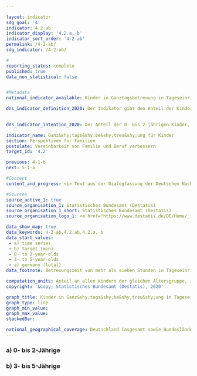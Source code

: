 ```yaml
---
                   
layout: indicator                   
sdg_goal: '4'                   
indicator: 4.2.ab                   
indicator_display: '4.2.a, b'                   
indicator_sort_order: '4-2-ab'                   
permalink: /4-2-ab/                   
sdg_indicator: /4-2-ab/                   

#                   
reporting_status: complete                   
published: true                   
data_non_statistical: false                   


#Metadata                   
national_indicator_available: Kinder in Ganztagsbetreuung in Tageseinrichtungen                   

dns_indicator_definition_2020: Der Indikator gibt den Anteil der Kinder in Ganz&shy;tags&shy;be&shy;treu&shy;ung am Stichtag 1. März an allen Kindern der gleichen Altersgruppe am 31. Dezember des Vorjahres an. Ganz&shy;tags&shy;be&shy;treu&shy;ung entspricht dabei einer durchgehenden vertraglich vereinbarten Betreuungszeit von mehr als sieben Stunden pro Betreuungstag; Tagespflege sowie die Betreuung von Schulkindern sind nicht berücksichtigt. Indikator 4.2.a bezieht sich auf die Gruppe der 0- bis 2-jährigen, Indikator 4.2.b auf die 3- bis 5-jährigen Kinder.
                   

dns_indicator_intention_2020: Der Anteil der 0- bis 2-jährigen Kinder, die eine Ganz&shy;tags&shy;be&shy;treu&shy;ung besuchen, soll bis zum Jahr 2030 bei mindestens 35&nbsp;% liegen (4.2.a). Für die 3- bis 5-Jährigen (4.2.b) soll der Anteil bis zum Jahr 2020 auf mindestens 60&nbsp;% und bis 2030 auf mindestens 70&nbsp;% steigen. Eine Erhöhung des Anteils von Kindern in Ganz&shy;tags&shy;be&shy;treu&shy;ung ist wünschenswert, weil bedarfsgerechte Betreu&shy;ungs&shy;mög&shy;lich&shy;kei&shy;ten die Vereinbarkeit von Familie und Beruf verbessern. Zudem sind sie ein wichtiger Beitrag zur Chancengerechtigkeit, zur Gleichstellung von Frauen und Männern und zur Integration.                   

indicator_name: Ganz&shy;tags&shy;be&shy;treu&shy;ung für Kinder                   
section: Perspektiven für Familien                   
postulate: Vereinbarkeit von Familie und Beruf verbessern                   
target_id: '4.2'                   

previous: 4-1-b                   
next: 5-1-a                   

#Content                    
content_and_progress: <i> Text aus der Dialogfassung der Deutschen Nachhaltigkeitsstrategie</i><br><br>Die Indikatoren geben den Anteil der Kinder an, für die eine tägliche Betreuungszeit von mehr als sieben Stunden vereinbart wurde. Diese Zeitangabe kann von der tatsächlich in Anspruch genommenen Betreuungsdauer abweichen. Vertraglich vereinbarte Betreuungszeiten von sieben Stunden und weniger, die ebenfalls die Vereinbarkeit von Beruf und Familie vereinfachen können, sowie weitere Betreuungsformen, zum Beispiel Tagespflege, fließen nicht ein. Darüber hinaus sind für das Themengebiet auch Informationen zu Betreuungsangeboten für Kinder ab 6 Jahren relevant. Entsprechende ergänzende Informationen bieten beispielsweise Daten der Kultusministerkonferenz (siehe letzter Abschnitt).<br><br>Die Angaben zum Indikator stammen aus der jährlichen Statistik über Kinder und tätige Personen in Kindertageseinrichtungen des Statistischen Bundesamtes. Im Jahr 2019 war für 46,9&nbsp;% der 3- bis 5-Jährigen (Kindergartenalter) eine Ganztagsbetreuung in Kindertageseinrichtungen vereinbart. Für Kinder unter 3 Jahren (Krippenalter) lag dieser Wert bei 16,9&nbsp;%. Somit erhöhte sich der Anteil der ganztags betreuten Kinder bei den 3- bis 5-Jährigen seit 2006 um 25 Prozentpunkte und hat sich damit mehr als verdoppelt. Die ganztägige Betreuung der Kinder unter 3 Jahren stieg von 2006 bis 2019 um 11 Prozentpunkte und hat sich damit nahezu verdreifacht. Insgesamt entwickeln sich beide Indikatoren in die richtige Richtung, wobei Indikator 4.2.b näher am Zielwert für 2030 liegt als Indikator 4.2.a.<br><br>Die absolute Zahl der ganztags in Kindertageseinrichtungen betreuten Kinder unter 6 Jahren lag 2019 bei 1,47 Millionen; die Zahl der Kinder in Teilzeitbetreuung bei rund 1,3 Millionen. Weitere rund 64&nbsp;379 Kinder im Alter von unter 6 Jahren wurden ganztägig in öffentlich geförderter Tagespflege betreut und werden somit nicht vom Indikator erfasst. Daneben geht ein Teil der 5-jährigen Kinder bereits zur Schule. <br><br>Mehr als ein Viertel der in Kindertageseinrichtungen und in öffentlich geförderter Tagespflege betreuten Kinder unter 6 Jahren hatte einen Migrationshintergrund, das heißt, mindestens ein Elternteil war ausländischer Herkunft. Die Betreuungsquote betrug bei diesen Kindern im Jahr 2019&nbsp;50&nbsp;%; bei Kindern ohne Migrationshintergrund lag sie bei 70&nbsp;%.<br><br>Bei der Ganztagsbetreuung in Tageseinrichtungen besteht ein deutliches Gefälle zwischen den alten und neuen Bundesländern. Die höchsten Ganztagsquoten für 0- bis 2-Jährige sind in den neuen Bundesländern sowie in Berlin zu verzeichnen. Die Spanne bewegt sich insgesamt zwischen 49,9&nbsp;% in Thüringen und 9,9&nbsp;% in Baden-Württemberg. Bei den 3- bis 5-Jährigen weist ebenfalls Thüringen mit 92,3&nbsp;% die höchste Ganztagsbetreuungsquote auf; Baden-Württemberg mit 25,1&nbsp;% die niedrigste (jeweils 2019).<br><br>Im Hinblick auf die Betreuungsmöglichkeiten für Schulkinder spielen auch Horte und Ganztagsschulen eine wichtige Rolle. 2019 wurden in Kindertageseinrichtungen (Horten) 21&nbsp;200 Kinder von 5 bis 13 Jahren ganztags und rund 483&nbsp;600 Kinder in Teilzeit betreut (die Unterrichtszeit gilt nicht als Betreuungszeit). Der Anteil der Ganztagsschülerinnen und Ganztagsschüler gemessen an allen Schülerinnen und Schülern in allgemeinbildenden Schulen lag im Schuljahr 2018/2019 bei 45,0&nbsp;%. Hier sind jedoch alle Schulformen und somit auch Schülerinnen und Schüler über 13 Jahren einbezogen. An Grundschulen wurden im gleichen Schuljahr 42,2&nbsp;% der Kinder ganztags betreut. Im Vergleich zum Jahr 2006 ist die Zahl der Ganztagsschülerinnen und -schüler 2018 deutlich gestiegen, und zwar von knapp 1,5 Millionen auf 3,3 Millionen (allgemeinbildende Schulen insgesamt) und von 400&nbsp;000 auf 1,2 Millionen in Grundschulen.                   

#Sources
source_active_1: true                           
source_organisation_1: Statistisches Bundesamt (Destatis)                           
source_organisation_1_short: Statistisches Bundesamt (Destatis)                           
source_organisation_logo_1: <a href="https://www.destatis.de/DE/Home/_inhalt.html"><img src="https://g205sdgs.github.io/sdg-indicators/public/logos/destatis.png" alt="Logo Statistisches Bundesamt (Destatis)" title="Klicken Sie hier um zu der Homepage der Organisation zu gelangen" /></a>

data_show_map: true                   
data_keywords: 4-2-ab,4.2.ab,4.2.a, b                   
data_start_values: 
 - a) time series
 - b) target (min)
 - 0- to 2-year-olds
 - 3- to 5-year-olds
 - a) germany (total)                   
data_footnote: Betreuungszeit von mehr als sieben Stunden in Tageseinrichtungen, ohne Tagespflege.                   

computation_units: Anteil an allen Kindern der gleichen Altersgruppe, in&nbsp;%                   
copyright: '&copy; Statistisches Bundesamt (Destatis), 2020'                   

graph_title: Kinder in Ganz&shy;tags&shy;be&shy;treu&shy;ung in Tageseinrichtungen                   
graph_type: line                   
graph_min_value:                    
graph_max_value:                    
stackedBar:                    

national_geographical_coverage: Deutschland insgesamt sowie Bundesländer                   
---
```

<div>                           
  <div class="my-header">                           
    <h3>a) 0- bis 2-Jährige                           
    </h3>                           
  </div>                           
</div>                           
<div>                           
  <div class="my-header">                           
    <h3>b) 3- bis 5-Jährige                           
    </h3>                           
  </div>                           
</div>